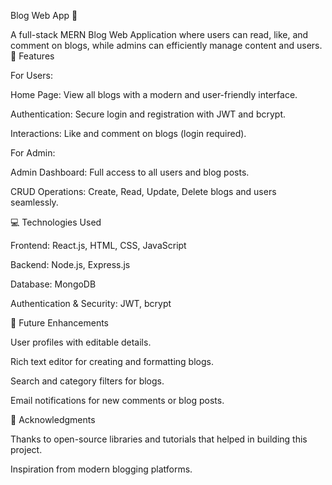 Blog Web App 📝

A full-stack MERN Blog Web Application where users can read, like, and comment on blogs, while admins can efficiently manage content and users.
🌟 Features

For Users:

Home Page: View all blogs with a modern and user-friendly interface.

Authentication: Secure login and registration with JWT and bcrypt.

Interactions: Like and comment on blogs (login required).

For Admin:

Admin Dashboard: Full access to all users and blog posts.

CRUD Operations: Create, Read, Update, Delete blogs and users seamlessly.

💻 Technologies Used

Frontend: React.js, HTML, CSS, JavaScript

Backend: Node.js, Express.js

Database: MongoDB

Authentication & Security: JWT, bcrypt

🌱 Future Enhancements

User profiles with editable details.

Rich text editor for creating and formatting blogs.

Search and category filters for blogs.

Email notifications for new comments or blog posts.

🙏 Acknowledgments

Thanks to open-source libraries and tutorials that helped in building this project.

Inspiration from modern blogging platforms.
